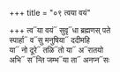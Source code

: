 +++
title = "०९ त्वया वयं"

+++
त्व᳓या वयं᳓ सुवृ᳓धा ब्रह्मणस् पते  
स्पार्हा᳓ व᳓सु मनुषिया᳓ ददीमहि  
या᳓ नो दूरे᳓ तळि᳓तो या᳓ अ᳓रातयो  
अभि᳓ स᳓न्ति जम्भ᳓या ता᳓ अनप्न᳓सः